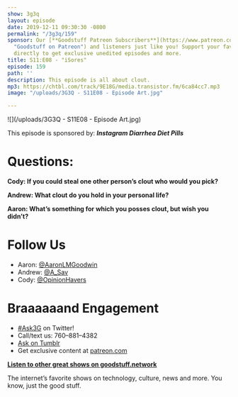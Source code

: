 ```yaml
---
show: 3g3q
layout: episode
date: 2019-12-11 09:30:30 -0800
permalink: "/3g3q/159"
sponsor: Our [**Goodstuff Patreon Subscribers**](https://www.patreon.com/goodstuff
  "Goodstuff on Patreon") and listeners just like you! Support your favorite podcasts
  directly to get exclusive unedited episodes and more.
title: S11:E08 - "iSores"
episode: 159
path: ''
description: This episode is all about clout.
mp3: https://chtbl.com/track/9E18G/media.transistor.fm/6ca84cc7.mp3
image: "/uploads/3G3Q - S11E08 - Episode Art.jpg"

---
```

![](/uploads/3G3Q - S11E08 - Episode Art.jpg)

This episode is sponsored by: **_Instagram Diarrhea Diet Pills_**

# Questions:

**Cody: If you could steal one other person’s clout who would you pick?**

**Andrew: What clout do you hold in your personal life?**

**Aaron: What’s something for which you posses clout, but wish you didn’t?**

# Follow Us

* Aaron: [@AaronLMGoodwin](http://twitter.com/aaronlmgoodwin)
* Andrew: [@A_Sav](http://twitter.com/a_sav)
* Cody: [@OpinionHavers](https://twitter.com/opinionhavers)

# Braaaaaand Engagement

* [#Ask3G](http://twitter.com/) on Twitter!
* Call/text us: 760–881–4382
* [Ask on Tumblr](http://3g3q.co/ask)
* Get exclusive content at [patreon.com](http://www.patreon.com/3g3q)

[**Listen to other great shows on goodstuff.network**](http://goodstuff.network/)

The internet’s favorite shows on technology, culture, news and more. You know, just the good stuff.
